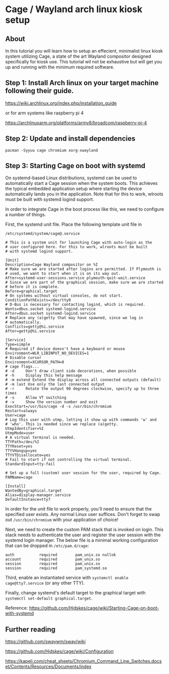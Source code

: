 # Cage / Wayland arch linux kiosk setup

## About

In this tutorial you will learn how to setup an effecient, minimalist linux kiosk system utilizing Cage, a state of the art Wayland compositor designed specifically for kiosk use. This tutorial wil not be exhaustive but will get you up and running with the minimum required software.

## Step 1: Install Arch linux on your target machine following their guide.

https://wiki.archlinux.org/index.php/installation_guide

or for arm systems like raspberry pi 4

https://archlinuxarm.org/platforms/armv8/broadcom/raspberry-pi-4

## Step 2: Update and install dependencies

```
pacman -Syyuu cage chromium xorg-xwayland
```

## Step 3: Starting Cage on boot with systemd

On systemd-based Linux distributions, systemd can be used to automatically start a Cage session when the system boots. This achieves the typical embedded application setup where starting the device automatically lands you in the application. Note that for this to work, wlroots must be built with systemd logind support.

In order to integrate Cage in the boot process like this, we need to configure a number of things.

First, the systemd unit file. Place the following template unit file in
```
/etc/systemd/system/cage@.service
```
```
# This is a system unit for launching Cage with auto-login as the
# user configured here. For this to work, wlroots must be built
# with systemd logind support.

[Unit]
Description=Cage Wayland compositor on %I
# Make sure we are started after logins are permitted. If Plymouth is
# used, we want to start when it is on its way out.
After=systemd-user-sessions.service plymouth-quit-wait.service
# Since we are part of the graphical session, make sure we are started
# before it is complete.
Before=graphical.target
# On systems without virtual consoles, do not start.
ConditionPathExists=/dev/tty0
# D-Bus is necessary for contacting logind, which is required.
Wants=dbus.socket systemd-logind.service
After=dbus.socket systemd-logind.service
# Replace any (a)getty that may have spawned, since we log in
# automatically.
Conflicts=getty@%i.service
After=getty@%i.service

[Service]
Type=simple
# Required if device doesn't have a keyboard or mouse
Environment=WLR_LIBINPUT_NO_DEVICES=1
# Disable cursor
Environment=XCURSOR_PATH=0
# cage flags...
# -d	 Don't draw client side decorations, when possible
# -h	 Display this help message
# -m extend Extend the display across all connected outputs (default)
# -m last Use only the last connected output
# -r	 Rotate the output 90 degrees clockwise, specify up to three times
# -s	 Allow VT switching
# -v	 Show the version number and exit
ExecStart=/usr/bin/cage -d -s /usr/bin/chromium
Restart=always
User=cage
# Log this user with utmp, letting it show up with commands 'w' and
# 'who'. This is needed since we replace (a)getty.
UtmpIdentifier=%I
UtmpMode=user
# A virtual terminal is needed.
TTYPath=/dev/%I
TTYReset=yes
TTYVHangup=yes
TTYVTDisallocate=yes
# Fail to start if not controlling the virtual terminal.
StandardInput=tty-fail

# Set up a full (custom) user session for the user, required by Cage.
PAMName=cage

[Install]
WantedBy=graphical.target
Alias=display-manager.service
DefaultInstance=tty7
```

In order for the unit file to work properly, you'll need to ensure that the specified user exists. Any normal Linux user suffices. Don't forget to swap out ```/usr/bin/chromium``` with your application of choice!

Next, we need to create the custom PAM stack that is invoked on login. This stack needs to authenticate the user and register the user session with the systemd login manager. The below file is a minimal working configuration that can be dropped in ```/etc/pam.d/cage```:
```
auth           required        pam_unix.so nullok
account        required        pam_unix.so
session        required        pam_unix.so
session        required        pam_systemd.so
```

Third, enable an instantiated service with ```systemctl enable cage@tty7.service``` (or any other TTY).

Finally, change systemd's default target to the graphical target with ```systemctl set-default graphical.target```.


Reference: https://github.com/Hjdskes/cage/wiki/Starting-Cage-on-boot-with-systemd

## Further reading

https://github.com/swaywm/sway/wiki

https://github.com/Hjdskes/cage/wiki/Configuration

https://kapeli.com/cheat_sheets/Chromium_Command_Line_Switches.docset/Contents/Resources/Documents/index
